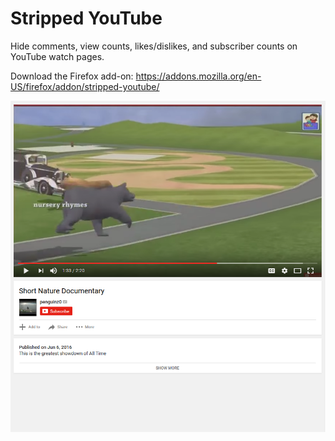 # Stripped YouTube
Hide comments, view counts, likes/dislikes, and subscriber counts on YouTube watch pages.

Download the Firefox add-on: https://addons.mozilla.org/en-US/firefox/addon/stripped-youtube/

![Sample image](https://raw.githubusercontent.com/johnjago/stripped-yt/master/sample.PNG)
